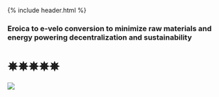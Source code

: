{% include header.html %}

### Eroica to e-velo conversion to minimize raw materials and energy powering decentralization and sustainability 
<animatable-component autoplay iterations="3" animation="heartBeat" easing="ease-in" duration="1000">
<h1> ✵✵✵✵✵</h1>
</animatable-component>

![](TH123v1.png)

